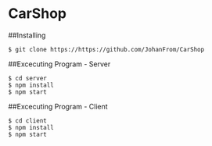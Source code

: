 # CarShop

##Installing 
```
$ git clone https://https://github.com/JohanFrom/CarShop 
```

##Excecuting Program - Server
```
$ cd server
$ npm install 
$ npm start
```

##Excecuting Program - Client
```
$ cd client
$ npm install 
$ npm start
```



